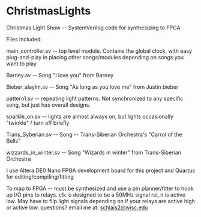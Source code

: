 # ChristmasLights
Christmas Light Show -- SystemVerilog code for synthesizing to FPGA


Files included:

main_controller.sv -- top level module. Contains the global clock, with easy plug-and-play in placing other songs/modules depending on
songs you want to play

Barney.sv -- Song "I love you" from Barney

Bieber_alaylm.sv -- Song "As long as you love me" from Justin bieber

pattern1.sv -- repeating light patterns. Not synchronized to any specific song, but just has overall designs.

sparkle_on.sv -- lights are almost always on, but lights occasionally "twinkle" / turn off briefly

Trans_Syberian.sv -- Song -- Trans-Siberian Orchestra's "Carrol of the Bells"

wizzards_in_winter.sv -- Song "Wizards in winter" from Trans-Siberian Orchestra

I use Altera DE0 Nano FPGA development board for this project and Quartus for editing/compiling/fitting

To map to FPGA -- must be synthesized and use a pin planner/fitter to hook up I/O pins to relays. clk is designed to be a 50MHz signal
rst_n is active low. May have to flip light signals depending on if your relays are active high or active low.
questions? email me at: schlais2@wisc.edu
